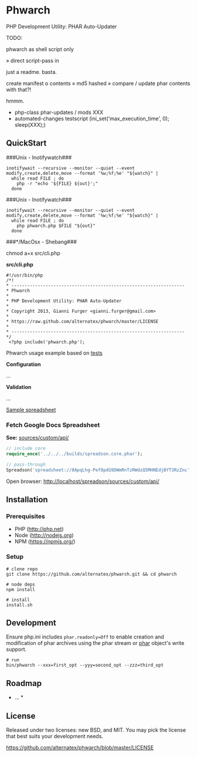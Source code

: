 Phwarch
=============

PHP Development Utility: PHAR Auto-Updater

TODO: 

phwarch as shell script only

» direct script-pass in

just a readme. basta.

create manifest o contents
» md5 hashed
» compare / update phar contents with that?!

hmmm.

- php-class phar-updates / mods XXX
- automated-changes testscript (ini_set('max_execution_time', 0); sleep(XXX);)

QuickStart
-------------

###Unix - Inotifywatch###

```shell
inotifywait --recursive --monitor --quiet --event modify,create,delete,move --format '%w;%f;%e' "${watch}" |
  while read FILE ; do
    php -r "echo '${FILE} ${out}';" 
  done
```

###Unix - Inotifywatch###

```shell
inotifywait --recursive --monitor --quiet --event modify,create,delete,move --format '%w;%f;%e' "${watch}" |
  while read FILE ; do
    php phwarch.php $FILE "${out}"
  done
```


###*/MacOsx - Shebang###

chmod a+x src/cli.php

**src/cli.php**

```shell
#!/usr/bin/php
/*!
* ------------------------------------------------------------------               
* Phwarch
*
* PHP Development Utility: PHAR Auto-Updater
*
* Copyright 2013, Gianni Furger <gianni.furger@gmail.com>
* 
* https://raw.github.com/alternatex/phwarch/master/LICENSE
*
* ------------------------------------------------------------------ 
*/
 <?php include('phwarch.php');
```

Phwarch usage example based on [tests](https://github.com/alternatex/phwarch/tests/index.php)

**Configuration**

...

**Validation**

...

[Sample spreadsheet](https://docs.google.com/spreadsheet/pub?key=0ApqLhg-Pef8pdG9DWmRnTzRWdzQ5MHNEdjBYT3RzZnc&single=true&gid=0&output=html)

### Fetch Google Docs Spreadsheet

__See:__ [sources/custom/api/](http://localhost/spreadson/sources/custom/api/)

```php
// include core
require_once('../../../builds/spreadson.core.phar');

// pass-through
Spreadson('spreadsheet://0ApqLhg-Pef8pdG9DWmRnTzRWdzQ5MHNEdjBYT3RzZnc', true, 'Person');
```

Open browser: [http://localhost/spreadson/sources/custom/api/](http://localhost/spreadson/sources/custom/api/)

Installation
-------------

### Prerequisites

* PHP (http://php.net)
* Node (http://nodejs.org)
* NPM (https://npmjs.org/)

### Setup

```shell 
# clone repo
git clone https://github.com/alternatex/phwarch.git && cd phwarch

# node deps
npm install 

# install 
install.sh
```

Development
-------------

Ensure php.ini includes `phar.readonly=Off` to enable creation and modification of phar archives using the phar stream or [phar](http://php.net/manual/ru/class.phar.php) object's write support.

```shell
# run
bin/phwarch --xxx=first_opt --yyy=second_opt --zzz=third_opt
```

Roadmap
-------------
- ... *

License
-------------
Released under two licenses: new BSD, and MIT. You may pick the
license that best suits your development needs.

https://github.com/alternatex/phwarch/blob/master/LICENSE
